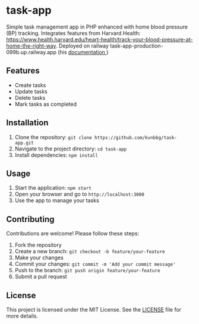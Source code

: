 # task-app
Simple task management app in PHP enhanced with home blood pressure (BP) tracking. Integrates features from Harvard Health: https://www.health.harvard.edu/heart-health/track-your-blood-pressure-at-home-the-right-way. Deployed on railway task-app-production-099b.up.railway.app (his  [documentation
](https://railpack.com/))
## Features
- Create tasks
- Update tasks
- Delete tasks
- Mark tasks as completed

## Installation
1. Clone the repository: `git clone https://github.com/kvnbbg/task-app.git`
2. Navigate to the project directory: `cd task-app`
3. Install dependencies: `npm install`

## Usage
1. Start the application: `npm start`
2. Open your browser and go to `http://localhost:3000`
3. Use the app to manage your tasks

## Contributing
Contributions are welcome! Please follow these steps:
1. Fork the repository
2. Create a new branch: `git checkout -b feature/your-feature`
3. Make your changes
4. Commit your changes: `git commit -m 'Add your commit message'`
5. Push to the branch: `git push origin feature/your-feature`
6. Submit a pull request

## License
This project is licensed under the MIT License. See the [LICENSE](LICENSE) file for more details.

